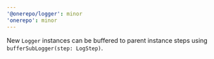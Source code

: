 ```yaml
---
'@onerepo/logger': minor
'onerepo': minor
---
```


New `Logger` instances can be buffered to parent instance steps using `bufferSubLogger(step: LogStep)`.
